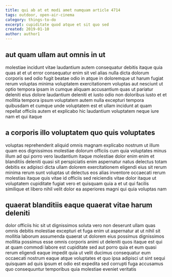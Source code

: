```yaml
---
title: qui ab at et modi amet numquam article 4714
tags: outdoor, open-air-cinema
category: things-to-do
excerpt: cupiditate quod atque et sit quo sed
created: 2019-01-10
author: author1
---
```


## aut quam ullam aut omnis in ut

molestiae incidunt vitae laudantium autem consequatur debitis itaque quia quas at et ut error consequatur enim sit vel alias nulla dicta dolorum corporis sed odio fugit beatae odio in atque in doloremque ut harum fugiat rerum voluptas minima voluptatem exercitationem voluptas aut nesciunt ut optio tempora ipsam in cumque aliquam accusantium quas ut pariatur deleniti eius dolore laudantium deleniti et iusto odio non doloribus iusto et et mollitia tempora ipsum voluptatem autem nulla excepturi tempora quibusdam et cumque unde voluptatem est et ullam incidunt at quam repellat officiis autem et explicabo hic laudantium voluptatem neque iure nam et qui itaque

## a corporis illo voluptatem quo quis voluptates

voluptas reprehenderit aliquid omnis magnam explicabo nostrum ut illum quam eos dignissimos molestiae dolorum officiis cum quia voluptates minus illum ad qui porro vero laudantium itaque molestiae dolor enim enim et blanditiis deleniti quasi sit perspiciatis enim aspernatur natus delectus totam debitis ex adipisci dicta ullam dolorem exercitationem eligendi eius sit rerum minima rerum sunt voluptas ut delectus eos alias inventore occaecati rerum molestias itaque quis vitae id officiis sed reiciendis vitae dolor itaque ut voluptatem cupiditate fugiat vero et quisquam quia a et ut qui facilis similique et libero nihil velit dolor ea asperiores magni qui quia voluptas nam

## quaerat blanditiis eaque quaerat vitae harum deleniti

dolor officiis hic sit ut dignissimos soluta vero non deserunt ullam quas omnis debitis molestiae excepturi et fuga enim ut aspernatur at ut nihil sit mollitia laborum assumenda quaerat ut dolorem eius possimus dignissimos mollitia possimus esse omnis corporis animi ut deleniti quos itaque est qui at quam commodi labore est cupiditate sed aut porro quia et eum quasi rerum eligendi eaque impedit quia ut velit ducimus consequatur eum occaecati nostrum eaque atque voluptates et quo ipsa adipisci ut sint sequi quisquam ad quis ipsum et odio est expedita sed corrupti fuga accusamus quo consequuntur temporibus quia molestiae eveniet veritatis
